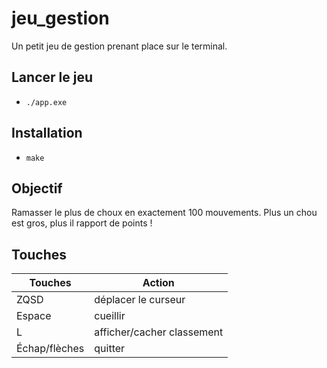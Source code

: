 # jeu_gestion

Un petit jeu de gestion prenant place sur le terminal.

## Lancer le jeu

- `./app.exe`

## Installation

- `make`

## Objectif

Ramasser le plus de choux en exactement 100 mouvements.
Plus un chou est gros, plus il rapport de points !

## Touches

| Touches       | Action                     |
| ------------- | -------------------------- |
| ZQSD          | déplacer le curseur        |
| Espace        | cueillir                   |
| L             | afficher/cacher classement |
| Échap/flèches | quitter                    |